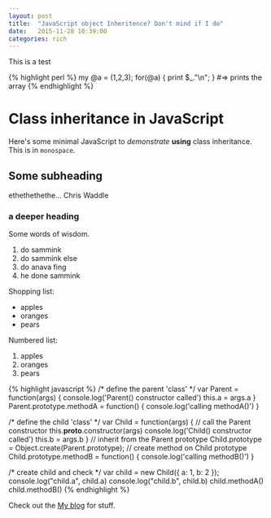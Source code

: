 ```yaml
---
layout: post
title:  "JavaScript object Inheritence? Don't mind if I do"
date:   2015-11-28 10:39:00
categories: rich
---
```

This is a test

{% highlight perl %}
my @a = (1,2,3);
for(@a) {
	print $_."\n";
}
#=> prints the array
{% endhighlight %}

Class inheritance in JavaScript
===============================

Here's some minimal JavaScript to *demonstrate* **using** class inheritance. This is in `monospace`.

Some subheading
---------------

ethethethethe... Chris Waddle

### a deeper heading

Some words of wisdom.
1. do sammink
2. do sammink else 
3. do anava fing
4. he done sammink

Shopping list:

  * apples
  * oranges
  * pears

Numbered list:

  1. apples
  2. oranges
  3. pears

{% highlight javascript %}
/* define the parent 'class' */
var Parent = function(args) {
	console.log('Parent() constructor called')
	this.a = args.a
}
Parent.prototype.methodA = function() {
	console.log('calling methodA()')
}

/* define the child 'class' */
var Child = function(args) {
	// call the Parent constructor
	this.__proto__.constructor(args)
	console.log('Child() constructor called')
	this.b = args.b
}
// inherit from the Parent prototype
Child.prototype = Object.create(Parent.prototype);
// create method on Child prototype
Child.prototype.methodB = function() {
	console.log('calling methodB()')
}

/* create child and check */
var child = new Child({ a: 1, b: 2 });
console.log("child.a", child.a)
console.log("child.b", child.b)
child.methodA()
child.methodB()
{% endhighlight %}

Check out the [My blog](http://blog.richgarner.net) for stuff. 

[jekyll]:      http://jekyllrb.com
[jekyll-gh]:   https://github.com/jekyll/jekyll
[jekyll-help]: https://github.com/jekyll/jekyll-help
